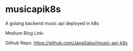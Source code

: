 # musicapik8s
A golang backend music api deployed in k8s

Medium Blog Link: 

Github Repo: https://github.com/JanaSabuj/music-api-k8s